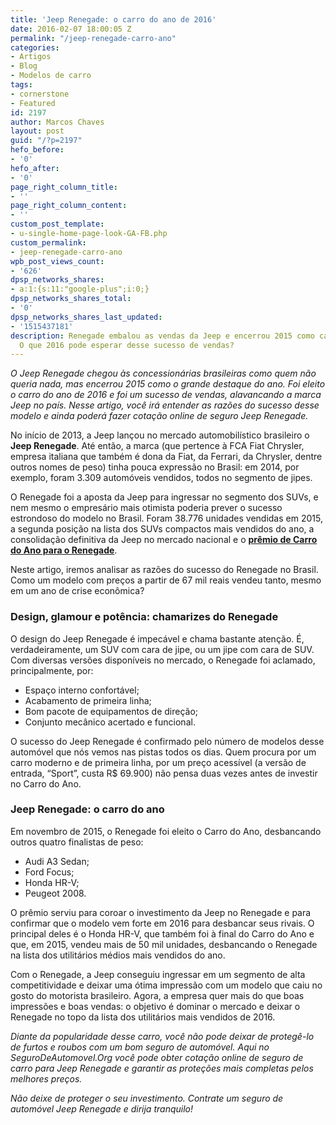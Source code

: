 ```yaml
---
title: 'Jeep Renegade: o carro do ano de 2016'
date: 2016-02-07 18:00:05 Z
permalink: "/jeep-renegade-carro-ano"
categories:
- Artigos
- Blog
- Modelos de carro
tags:
- cornerstone
- Featured
id: 2197
author: Marcos Chaves
layout: post
guid: "/?p=2197"
hefo_before:
- '0'
hefo_after:
- '0'
page_right_column_title:
- ''
page_right_column_content:
- ''
custom_post_template:
- u-single-home-page-look-GA-FB.php
custom_permalink:
- jeep-renegade-carro-ano
wpb_post_views_count:
- '626'
dpsp_networks_shares:
- a:1:{s:11:"google-plus";i:0;}
dpsp_networks_shares_total:
- '0'
dpsp_networks_shares_last_updated:
- '1515437181'
description: Renegade embalou as vendas da Jeep e encerrou 2015 como carro do ano.
  O que 2016 pode esperar desse sucesso de vendas?
---
```


_O Jeep Renegade chegou às concessionárias brasileiras como quem não queria nada, mas encerrou 2015 como o grande destaque do ano. Foi eleito o carro do ano de 2016 e foi um sucesso de vendas, alavancando a marca Jeep no país. Nesse artigo, você irá entender as razões do sucesso desse modelo e ainda poderá fazer cotação online de seguro Jeep Renegade._

No início de 2013, a Jeep lançou no mercado automobilístico brasileiro o **Jeep Renegade**. Até então, a marca (que pertence à FCA Fiat Chrysler, empresa italiana que também é dona da Fiat, da Ferrari, da Chrysler, dentre outros nomes de peso) tinha pouca expressão no Brasil: em 2014, por exemplo, foram 3.309 automóveis vendidos, todos no segmento de jipes.

O Renegade foi a aposta da Jeep para ingressar no segmento dos SUVs, e nem mesmo o empresário mais otimista poderia prever o sucesso estrondoso do modelo no Brasil. Foram 38.776 unidades vendidas em 2015, a segunda posição na lista dos SUVs compactos mais vendidos do ano, a consolidação definitiva da Jeep no mercado nacional e o **<a href="http://revistaautoesporte.globo.com/Noticias/carro-do-ano/noticia/2015/11/jeep-renegade-e-o-carro-do-ano-2016.html" target="_blank">prêmio de Carro do Ano para o Renegade</a>**.

Neste artigo, iremos analisar as razões do sucesso do Renegade no Brasil. Como um modelo com preços a partir de 67 mil reais vendeu tanto, mesmo em um ano de crise econômica?

### **Design, glamour e potência: chamarizes do Renegade**

O design do Jeep Renegade é impecável e chama bastante atenção. É, verdadeiramente, um SUV com cara de jipe, ou um jipe com cara de SUV. Com diversas versões disponíveis no mercado, o Renegade foi aclamado, principalmente, por:

  * Espaço interno confortável;
  * Acabamento de primeira linha;
  * Bom pacote de equipamentos de direção;
  * Conjunto mecânico acertado e funcional.

O sucesso do Jeep Renegade é confirmado pelo número de modelos desse automóvel que nós vemos nas pistas todos os dias. Quem procura por um carro moderno e de primeira linha, por um preço acessível (a versão de entrada, “Sport”, custa R$ 69.900) não pensa duas vezes antes de investir no Carro do Ano.

### **Jeep Renegade: o carro do ano**

Em novembro de 2015, o Renegade foi eleito o Carro do Ano, desbancando outros quatro finalistas de peso:

  * Audi A3 Sedan;
  * Ford Focus;
  * Honda HR-V;
  * Peugeot 2008.

O prêmio serviu para coroar o investimento da Jeep no Renegade e para confirmar que o modelo vem forte em 2016 para desbancar seus rivais. O principal deles é o Honda HR-V, que também foi à final do Carro do Ano e que, em 2015, vendeu mais de 50 mil unidades, desbancando o Renegade na lista dos utilitários médios mais vendidos do ano.

Com o Renegade, a Jeep conseguiu ingressar em um segmento de alta competitividade e deixar uma ótima impressão com um modelo que caiu no gosto do motorista brasileiro. Agora, a empresa quer mais do que boas impressões e boas vendas: o objetivo é dominar o mercado e deixar o Renegade no topo da lista dos utilitários mais vendidos de 2016.

_Diante da popularidade desse carro, você não pode deixar de protegê-lo de furtos e roubos com um bom seguro de automóvel. Aqui no SeguroDeAutomovel.Org você pode obter cotação online de seguro de carro para Jeep Renegade e garantir as proteções mais completas pelos melhores preços._

_Não deixe de proteger o seu investimento. Contrate um seguro de automóvel Jeep Renegade e dirija tranquilo!_
